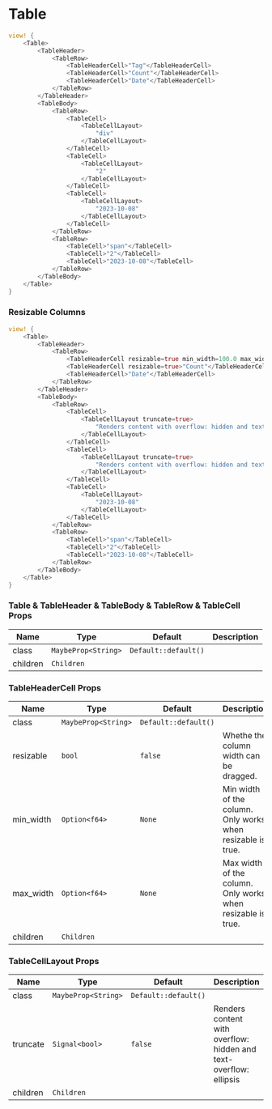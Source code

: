 # Table

```rust demo
view! {
    <Table>
        <TableHeader>
            <TableRow>
                <TableHeaderCell>"Tag"</TableHeaderCell>
                <TableHeaderCell>"Count"</TableHeaderCell>
                <TableHeaderCell>"Date"</TableHeaderCell>
            </TableRow>
        </TableHeader>
        <TableBody>
            <TableRow>
                <TableCell>
                    <TableCellLayout>
                        "div"
                    </TableCellLayout>
                </TableCell>
                <TableCell>
                    <TableCellLayout>
                        "2"
                    </TableCellLayout>
                </TableCell>
                <TableCell>
                    <TableCellLayout>
                        "2023-10-08"
                    </TableCellLayout>
                </TableCell>
            </TableRow>
            <TableRow>
                <TableCell>"span"</TableCell>
                <TableCell>"2"</TableCell>
                <TableCell>"2023-10-08"</TableCell>
            </TableRow>
        </TableBody>
    </Table>
}
```

### Resizable Columns

```rust demo
view! {
    <Table>
        <TableHeader>
            <TableRow>
                <TableHeaderCell resizable=true min_width=100.0 max_width=300.0>"Tag"</TableHeaderCell>
                <TableHeaderCell resizable=true>"Count"</TableHeaderCell>
                <TableHeaderCell>"Date"</TableHeaderCell>
            </TableRow>
        </TableHeader>
        <TableBody>
            <TableRow>
                <TableCell>
                    <TableCellLayout truncate=true>
                        "Renders content with overflow: hidden and text-overflow: ellipsis"
                    </TableCellLayout>
                </TableCell>
                <TableCell>
                    <TableCellLayout truncate=true>
                        "Renders content with overflow: hidden and text-overflow: ellipsis"
                    </TableCellLayout>
                </TableCell>
                <TableCell>
                    <TableCellLayout>
                        "2023-10-08"
                    </TableCellLayout>
                </TableCell>
            </TableRow>
            <TableRow>
                <TableCell>"span"</TableCell>
                <TableCell>"2"</TableCell>
                <TableCell>"2023-10-08"</TableCell>
            </TableRow>
        </TableBody>
    </Table>
}
```

### Table & TableHeader & TableBody & TableRow & TableCell Props

| Name     | Type                | Default              | Description |
| -------- | ------------------- | -------------------- | ----------- |
| class    | `MaybeProp<String>` | `Default::default()` |             |
| children | `Children`          |                      |             |

### TableHeaderCell Props

| Name      | Type                | Default              | Description                                                 |
| --------- | ------------------- | -------------------- | ----------------------------------------------------------- |
| class     | `MaybeProp<String>` | `Default::default()` |                                                             |
| resizable | `bool`              | `false`              | Whethe the column width can be dragged.                     |
| min_width | `Option<f64>`       | `None`               | Min width of the column. Only works when resizable is true. |
| max_width | `Option<f64>`       | `None`               | Max width of the column. Only works when resizable is true. |
| children  | `Children`          |                      |                                                             |

### TableCellLayout Props

| Name | Type | Default | Description |
| --- | --- | --- | --- |
| class | `MaybeProp<String>` | `Default::default()` |  |
| truncate | `Signal<bool>` | `false` | Renders content with overflow: hidden and text-overflow: ellipsis |
| children | `Children` |  |  |
